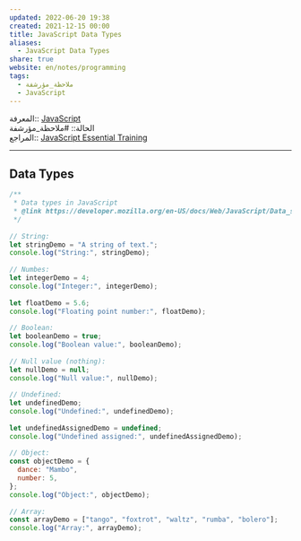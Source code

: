 ```yaml
---  
updated: 2022-06-20 19:38  
created: 2021-12-15 00:00  
title: JavaScript Data Types  
aliases:  
  - JavaScript Data Types  
share: true  
website: en/notes/programming  
tags:  
  - ملاحظة_مؤرشفة  
  - JavaScript  
---  
```

  
  
  
المعرفة:: [JavaScript](JavaScript)  
الحالة:: #ملاحظة_مؤرشفة  
المراجع:: [JavaScript Essential Training](JavaScript%20Essential%20Training)  
  
---  
  
## Data Types  
  
```js  
/**  
 * Data types in JavaScript  
 * @link https://developer.mozilla.org/en-US/docs/Web/JavaScript/Data_structures  
 */  
  
// String:  
let stringDemo = "A string of text.";  
console.log("String:", stringDemo);  
  
// Numbes:  
let integerDemo = 4;  
console.log("Integer:", integerDemo);  
  
let floatDemo = 5.6;  
console.log("Floating point number:", floatDemo);  
  
// Boolean:  
let booleanDemo = true;  
console.log("Boolean value:", booleanDemo);  
  
// Null value (nothing):  
let nullDemo = null;  
console.log("Null value:", nullDemo);  
  
// Undefined:  
let undefinedDemo;  
console.log("Undefined:", undefinedDemo);  
  
let undefinedAssignedDemo = undefined;  
console.log("Undefined assigned:", undefinedAssignedDemo);  
  
// Object:  
const objectDemo = {  
  dance: "Mambo",  
  number: 5,  
};  
console.log("Object:", objectDemo);  
  
// Array:  
const arrayDemo = ["tango", "foxtrot", "waltz", "rumba", "bolero"];  
console.log("Array:", arrayDemo);  
```  
